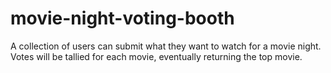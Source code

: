 # movie-night-voting-booth
A collection of users can submit what they want to watch for a movie night. Votes will be tallied for each movie, eventually returning the top movie.
